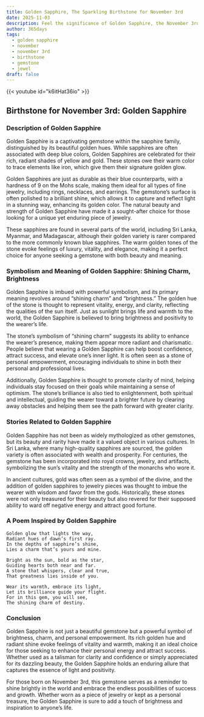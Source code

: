 ```yaml
---
title: Golden Sapphire, The Sparkling Birthstone for November 3rd
date: 2025-11-03
description: Feel the significance of Golden Sapphire, the November 3rd birthstone symbolizing Shining charm, brightness. Let its beauty and meaning brighten your day.
author: 365days
tags:
  - golden sapphire
  - november
  - november 3rd
  - birthstone
  - gemstone
  - jewel
draft: false
---
```


{{< youtube id="k6itHat36io" >}}

## Birthstone for November 3rd: Golden Sapphire

### Description of Golden Sapphire

Golden Sapphire is a captivating gemstone within the sapphire family, distinguished by its beautiful golden hues. While sapphires are often associated with deep blue colors, Golden Sapphires are celebrated for their rich, radiant shades of yellow and gold. These stones owe their warm color to trace elements like iron, which give them their signature golden glow.

Golden Sapphires are just as durable as their blue counterparts, with a hardness of 9 on the Mohs scale, making them ideal for all types of fine jewelry, including rings, necklaces, and earrings. The gemstone’s surface is often polished to a brilliant shine, which allows it to capture and reflect light in a stunning way, enhancing its golden color. The natural beauty and strength of Golden Sapphire have made it a sought-after choice for those looking for a unique yet enduring piece of jewelry.

These sapphires are found in several parts of the world, including Sri Lanka, Myanmar, and Madagascar, although their golden variety is rarer compared to the more commonly known blue sapphires. The warm golden tones of the stone evoke feelings of luxury, vitality, and elegance, making it a perfect choice for anyone seeking a gemstone with both beauty and meaning.

### Symbolism and Meaning of Golden Sapphire: Shining Charm, Brightness

Golden Sapphire is imbued with powerful symbolism, and its primary meaning revolves around “shining charm” and “brightness.” The golden hue of the stone is thought to represent vitality, energy, and clarity, reflecting the qualities of the sun itself. Just as sunlight brings life and warmth to the world, the Golden Sapphire is believed to bring brightness and positivity to the wearer’s life.

The stone’s symbolism of “shining charm” suggests its ability to enhance the wearer’s presence, making them appear more radiant and charismatic. People believe that wearing a Golden Sapphire can help boost confidence, attract success, and elevate one’s inner light. It is often seen as a stone of personal empowerment, encouraging individuals to shine in both their personal and professional lives.

Additionally, Golden Sapphire is thought to promote clarity of mind, helping individuals stay focused on their goals while maintaining a sense of optimism. The stone’s brilliance is also tied to enlightenment, both spiritual and intellectual, guiding the wearer toward a brighter future by clearing away obstacles and helping them see the path forward with greater clarity.

### Stories Related to Golden Sapphire

Golden Sapphire has not been as widely mythologized as other gemstones, but its beauty and rarity have made it a valued object in various cultures. In Sri Lanka, where many high-quality sapphires are sourced, the golden variety is often associated with wealth and prosperity. For centuries, the gemstone has been incorporated into royal crowns, jewelry, and artifacts, symbolizing the sun’s vitality and the strength of the monarchs who wore it.

In ancient cultures, gold was often seen as a symbol of the divine, and the addition of golden sapphires to jewelry pieces was thought to imbue the wearer with wisdom and favor from the gods. Historically, these stones were not only treasured for their beauty but also revered for their supposed ability to ward off negative energy and attract good fortune.

### A Poem Inspired by Golden Sapphire

```
Golden glow that lights the way,  
Radiant hues of dawn’s first ray.  
In the depths of sapphire’s shine,  
Lies a charm that’s yours and mine.

Bright as the sun, bold as the star,  
Guiding hearts both near and far.  
A stone that whispers, clear and true,  
That greatness lies inside of you.

Wear its warmth, embrace its light,  
Let its brilliance guide your flight.  
For in this gem, you will see,  
The shining charm of destiny.
```

### Conclusion

Golden Sapphire is not just a beautiful gemstone but a powerful symbol of brightness, charm, and personal empowerment. Its rich golden hue and radiant shine evoke feelings of vitality and warmth, making it an ideal choice for those seeking to enhance their personal energy and attract success. Whether used as a talisman for clarity and confidence or simply appreciated for its dazzling beauty, the Golden Sapphire holds an enduring allure that captures the essence of light and positivity.

For those born on November 3rd, this gemstone serves as a reminder to shine brightly in the world and embrace the endless possibilities of success and growth. Whether worn as a piece of jewelry or kept as a personal treasure, the Golden Sapphire is sure to add a touch of brightness and inspiration to anyone’s life.